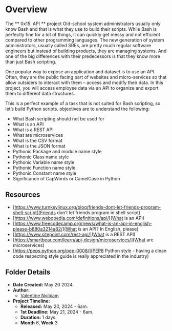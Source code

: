 # Overview #

The ** 0x15. API ** project 
Old-school system administrators usually only know Bash and that is what they use to build their scripts.
While Bash is perfectly fine for a lot of things, it can quickly get messy and not efficient compared to other programming languages.
The new generation of system administrators, usually called SREs, are pretty much regular software engineers but instead of building products, 
they are managing systems. And one of the big differences with their predecessors is that they know more than just Bash scripting.

One popular way to expose an application and dataset is to use an API. Often, they are the public facing part of websites and micro-services so 
that allow outsiders to interact with them – access and modify their data. In this project, you will access employee data via an API to 
organize and export them to different data structures.

This is a perfect example of a task that is not suited for Bash scripting, so let’s build Python scripts.
objectives are to understand the following:
- What Bash scripting should not be used for
- What is an API
- What is a REST API
- What are microservices
- What is the CSV format
- What is the JSON format
- Pythonic Package and module name style
- Pythonic Class name style
- Pythonic Variable name style
- Pythonic Function name style
- Pythonic Constant name style
- Significance of CapWords or CamelCase in Python

## Resources ##
- [https://www.turnkeylinux.org/blog/friends-dont-let-friends-program-shell-script](Friends don’t let friends program in shell script)
- [https://www.webopedia.com/definitions/api/](What is an API)
- [https://www.freecodecamp.org/news/what-is-an-api-in-english-please-b880a3214a82/](What is an API? In English, please)
- [https://www.sitepoint.com/rest-api/](What is a REST API)
- [https://smartbear.com/learn/api-design/microservices/](What are microservices)
- [https://peps.python.org/pep-0008/](PEP8 Python style - having a clean code respecting style guide is really appreciated in the industry)

## Folder Details ###
- **Date Created:** May 20 2024.
- **Author:** 
	- [Valentine Nyibiam](https.//github.com/ValentineNyibiam)
- **Project Timeline:**
  - **Released:** May 20, 2024 - 6am.
  - **1st Deadline:** May 21, 2024 - 6am.
  - **Duration:** 1 days.
  - **Month** 6, **Week** 3.
